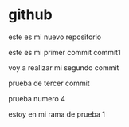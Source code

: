 # github
este es mi nuevo repositorio

este es mi primer commit
commit1

voy a realizar mi segundo commit

prueba de tercer commit


prueba numero 4

estoy en mi rama de prueba 1
